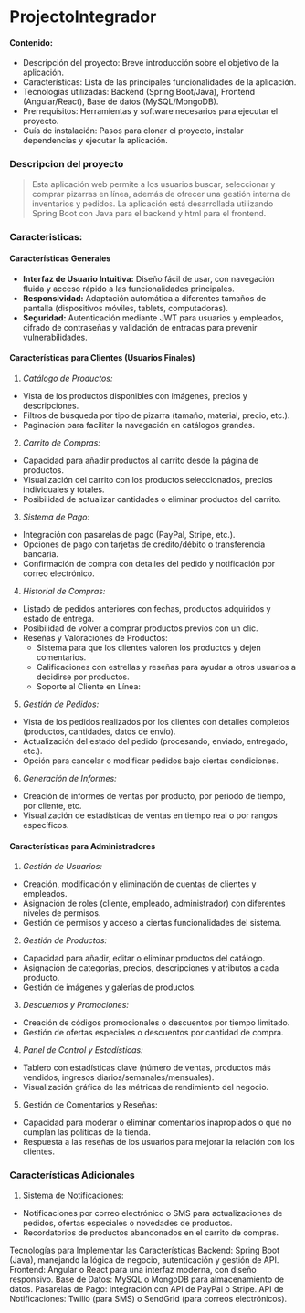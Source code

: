 # ProjectoIntegrador
#### Contenido:
* Descripción del proyecto: Breve introducción sobre el objetivo de la aplicación.
* Características: Lista de las principales funcionalidades de la aplicación.
* Tecnologías utilizadas: Backend (Spring Boot/Java), Frontend (Angular/React), Base de datos (MySQL/MongoDB).
* Prerrequisitos: Herramientas y software necesarios para ejecutar el proyecto.
* Guía de instalación: Pasos para clonar el proyecto, instalar dependencias y ejecutar la aplicación.

### Descripcion del proyecto 
>Esta aplicación web permite a los usuarios buscar, seleccionar y comprar pizarras en línea,
además de ofrecer una gestión interna de inventarios y pedidos. La aplicación está desarrollada
utilizando Spring Boot con Java para el backend y html para el frontend.

### Caracteristicas: 
#### Características Generales
* **Interfaz de Usuario Intuitiva:** Diseño fácil de usar, con navegación fluida y acceso rápido a las funcionalidades principales.
* **Responsividad:** Adaptación automática a diferentes tamaños de pantalla (dispositivos móviles, tablets, computadoras).
* **Seguridad:** Autenticación mediante JWT para usuarios y empleados, cifrado de contraseñas y validación de entradas para prevenir vulnerabilidades.

#### Características para Clientes (Usuarios Finales)
1. _Catálogo de Productos:_

* Vista de los productos disponibles con imágenes, precios y descripciones.
* Filtros de búsqueda por tipo de pizarra (tamaño, material, precio, etc.).
* Paginación para facilitar la navegación en catálogos grandes.
  
2. _Carrito de Compras:_

* Capacidad para añadir productos al carrito desde la página de productos.
* Visualización del carrito con los productos seleccionados, precios individuales y totales.
* Posibilidad de actualizar cantidades o eliminar productos del carrito.

3. _Sistema de Pago:_

* Integración con pasarelas de pago (PayPal, Stripe, etc.).
* Opciones de pago con tarjetas de crédito/débito o transferencia bancaria.
* Confirmación de compra con detalles del pedido y notificación por correo electrónico.

4. _Historial de Compras:_

* Listado de pedidos anteriores con fechas, productos adquiridos y estado de entrega.
* Posibilidad de volver a comprar productos previos con un clic.
* Reseñas y Valoraciones de Productos:
  * Sistema para que los clientes valoren los productos y dejen comentarios.
  * Calificaciones con estrellas y reseñas para ayudar a otros usuarios a decidirse por productos.
  * Soporte al Cliente en Línea:

5. _Gestión de Pedidos:_

* Vista de los pedidos realizados por los clientes con detalles completos (productos, cantidades, datos de envío).
* Actualización del estado del pedido (procesando, enviado, entregado, etc.).
* Opción para cancelar o modificar pedidos bajo ciertas condiciones.

6. _Generación de Informes:_

* Creación de informes de ventas por producto, por periodo de tiempo, por cliente, etc.
* Visualización de estadísticas de ventas en tiempo real o por rangos específicos.

#### Características para Administradores

1. _Gestión de Usuarios:_

* Creación, modificación y eliminación de cuentas de clientes y empleados.
* Asignación de roles (cliente, empleado, administrador) con diferentes niveles de permisos.
* Gestión de permisos y acceso a ciertas funcionalidades del sistema.

2. _Gestión de Productos:_

* Capacidad para añadir, editar o eliminar productos del catálogo.
* Asignación de categorías, precios, descripciones y atributos a cada producto.
* Gestión de imágenes y galerías de productos.
  
3. _Descuentos y Promociones:_

* Creación de códigos promocionales o descuentos por tiempo limitado.
* Gestión de ofertas especiales o descuentos por cantidad de compra.

4. _Panel de Control y Estadísticas:_

* Tablero con estadísticas clave (número de ventas, productos más vendidos, ingresos diarios/semanales/mensuales).
* Visualización gráfica de las métricas de rendimiento del negocio.

5. Gestión de Comentarios y Reseñas:

* Capacidad para moderar o eliminar comentarios inapropiados o que no cumplan las políticas de la tienda.
* Respuesta a las reseñas de los usuarios para mejorar la relación con los clientes.

### Características Adicionales

1. Sistema de Notificaciones:

* Notificaciones por correo electrónico o SMS para actualizaciones de pedidos, ofertas especiales o novedades de productos.
* Recordatorios de productos abandonados en el carrito de compras.



Tecnologías para Implementar las Características
Backend: Spring Boot (Java), manejando la lógica de negocio, autenticación y gestión de API.
Frontend: Angular o React para una interfaz moderna, con diseño responsivo.
Base de Datos: MySQL o MongoDB para almacenamiento de datos.
Pasarelas de Pago: Integración con API de PayPal o Stripe.
API de Notificaciones: Twilio (para SMS) o SendGrid (para correos electrónicos).
